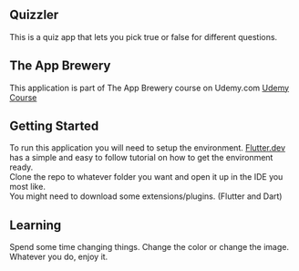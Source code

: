 ## Quizzler
This is a quiz app that lets you pick true or false for different questions.

## The App Brewery
This application is part of The App Brewery course on Udemy.com
[Udemy Course](https://www.udemy.com/course/flutter-bootcamp-with-dart/?referralCode=2B7724A180C0502A2547)

## Getting Started
To run this application you will need to setup the environment.
[Flutter.dev](https://flutter.dev/docs/get-started/install) has a simple and easy to follow tutorial
on how to get the environment ready. <br>
Clone the repo to whatever folder you want and open it up in the IDE you most like. <br>
You might need to download some extensions/plugins. (Flutter and Dart)

## Learning
Spend some time changing things. Change the color or change the image. Whatever you do, enjoy it.
